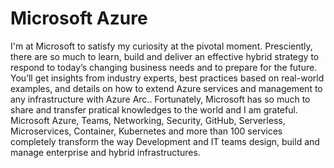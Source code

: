 # Microsoft Azure
I'm at Microsoft to satisfy my curiosity at the pivotal moment. Presciently, there are so much to learn, build and deliver an effective hybrid strategy to respond to today’s changing business needs and to prepare for the future. You’ll get insights from industry experts, best practices based on real-world examples, and details on how to extend Azure services and management to any infrastructure with Azure Arc.. Fortunately, Microsoft has so much to share and transfer pratical knowledges to the world and I am grateful.
Microsoft Azure, Teams, Networking, Security, GitHub, Serverless, Microservices, Container, Kubernetes and more than 100 services completely transform the way Development and IT teams design, build and manage enterprise and hybrid infrastructures.
